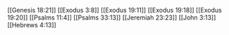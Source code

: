 [[Genesis 18:21]]
[[Exodus 3:8]]
[[Exodus 19:11]]
[[Exodus 19:18]]
[[Exodus 19:20]]
[[Psalms 11:4]]
[[Psalms 33:13]]
[[Jeremiah 23:23]]
[[John 3:13]]
[[Hebrews 4:13]]
